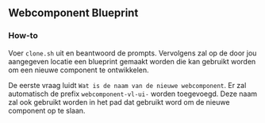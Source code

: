 ## Webcomponent Blueprint
### How-to

Voer `clone.sh` uit en beantwoord de prompts. Vervolgens zal op de door jou aangegeven locatie een blueprint gemaakt worden die kan gebruikt worden om een nieuwe component te ontwikkelen.

De eerste vraag luidt `Wat is de naam van de nieuwe webcomponent`. Er zal automatisch de prefix `webcomponent-vl-ui-` worden toegevoegd. Deze naam zal ook gebruikt worden in het pad dat gebruikt word om de nieuwe component op te slaan.
